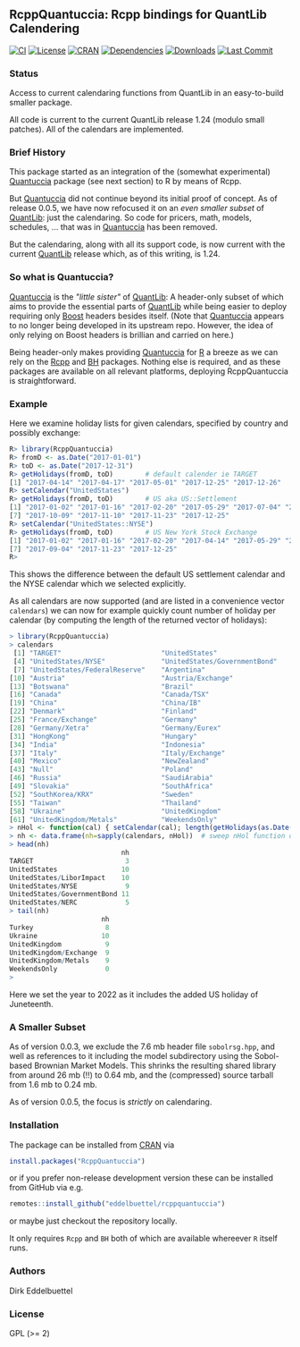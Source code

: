 ## RcppQuantuccia: Rcpp bindings for QuantLib Calendering

[![CI](https://github.com/eddelbuettel/rcppquantuccia/workflows/ci/badge.svg)](https://github.com/eddelbuettel/rcppquantuccia/actions?query=workflow%3Aci)
[![License](https://eddelbuettel.github.io/badges/GPL2+.svg)](http://www.gnu.org/licenses/gpl-2.0.html)
[![CRAN](https://www.r-pkg.org/badges/version/RcppQuantuccia)](https://cran.r-project.org/package=RcppQuantuccia)
[![Dependencies](https://tinyverse.netlify.com/badge/RcppQuantuccia)](https://cran.r-project.org/package=RcppQuantuccia)
[![Downloads](https://cranlogs.r-pkg.org/badges/RcppQuantuccia?color=brightgreen)](https://www.r-pkg.org/pkg/RcppQuantuccia)
[![Last Commit](https://img.shields.io/github/last-commit/eddelbuettel/rcppquantuccia)](https://github.com/eddelbuettel/rcppquantuccia)

### Status

Access to current calendaring functions from QuantLib in an easy-to-build smaller package.

All code is current to the current QuantLib release 1.24 (modulo small patches). All of
the calendars are implemented.

### Brief History

This package started as an integration of the (somewhat experimental)
[Quantuccia](https://github.com/pcaspers/Quantuccia) package (see next section) to R by means of Rcpp.

But [Quantuccia](https://github.com/pcaspers/Quantuccia) did not continue beyond its initial proof
of concept. As of release 0.0.5, we have now refocused it on an _even smaller subset_ of
[QuantLib](https://github.com/lballabio/quantlib): just the calendaring.  So code for pricers, math,
models, schedules, ... that was in [Quantuccia](https://github.com/pcaspers/Quantuccia) has been
removed.

But the calendaring, along with all its support code, is now current with the current
[QuantLib](https://github.com/lballabio/quantlib) release which, as of this writing, is 1.24.

### So what is Quantuccia?

[Quantuccia](https://github.com/pcaspers/Quantuccia) is the _"little sister"_ of
[QuantLib](https://github.com/lballabio/quantlib): A header-only subset of which aims to provide the
essential parts of [QuantLib](https://github.com/lballabio/quantlib) while being easier to deploy
requiring only [Boost](https://www.boost.org) headers besides itself.  (Note that
[Quantuccia](https://github.com/pcaspers/Quantuccia) appears to no longer being developed in its
upstream repo.  However, the idea of only relying on Boost headers is brillian and carried on here.)

Being header-only makes providing [Quantuccia](https://github.com/pcaspers/Quantuccia) for
[R](https://www.r-project.org) a breeze as we can rely on the
[Rcpp](http://dirk.eddelbuettel.com/code/rcpp.html) and
[BH](http://dirk.eddelbuettel.com/code/bh.html) packages.  Nothing else is required, and as these
packages are available on all relevant platforms, deploying RcppQuantuccia is straightforward.

### Example

Here we examine holiday lists for given calendars, specified by country and possibly exchange:

```r
R> library(RcppQuantuccia)
R> fromD <- as.Date("2017-01-01")
R> toD <- as.Date("2017-12-31")
R> getHolidays(fromD, toD)        # default calender ie TARGET
[1] "2017-04-14" "2017-04-17" "2017-05-01" "2017-12-25" "2017-12-26"
R> setCalendar("UnitedStates")
R> getHolidays(fromD, toD)        # US aka US::Settlement
[1] "2017-01-02" "2017-01-16" "2017-02-20" "2017-05-29" "2017-07-04" "2017-09-04"
[7] "2017-10-09" "2017-11-10" "2017-11-23" "2017-12-25"
R> setCalendar("UnitedStates::NYSE")
R> getHolidays(fromD, toD)        # US New York Stock Exchange
[1] "2017-01-02" "2017-01-16" "2017-02-20" "2017-04-14" "2017-05-29" "2017-07-04"
[7] "2017-09-04" "2017-11-23" "2017-12-25"
R>
```

This shows the difference between the default US settlement calendar and the NYSE calendar
which we selected explicitly.

As all calendars are now supported (and are listed in a convenience vector `calendars`) we can now
for example quickly count number of holiday per calendar (by computing the length of the returned
vector of holidays):

```r
> library(RcppQuantuccia)
> calendars
 [1] "TARGET"                         "UnitedStates"                   "UnitedStates/LiborImpact"
 [4] "UnitedStates/NYSE"              "UnitedStates/GovernmentBond"    "UnitedStates/NERC"
 [7] "UnitedStates/FederalReserve"    "Argentina"                      "Australia"
[10] "Austria"                        "Austria/Exchange"               "Bespoke"
[13] "Botswana"                       "Brazil"                         "Brazil/Exchange"
[16] "Canada"                         "Canada/TSX"                     "Chile"
[19] "China"                          "China/IB"                       "CzechRepublic"
[22] "Denmark"                        "Finland"                        "France"
[25] "France/Exchange"                "Germany"                        "Germany/FrankfurtStockExchange"
[28] "Germany/Xetra"                  "Germany/Eurex"                  "Germany/Euwax"
[31] "HongKong"                       "Hungary"                        "Iceland"
[34] "India"                          "Indonesia"                      "Israel"
[37] "Italy"                          "Italy/Exchange"                 "Japan"
[40] "Mexico"                         "NewZealand"                     "Norway"
[43] "Null"                           "Poland"                         "Romania"
[46] "Russia"                         "SaudiArabia"                    "Singapore"
[49] "Slovakia"                       "SouthAfrica"                    "SouthKorea"
[52] "SouthKorea/KRX"                 "Sweden"                         "Switzerland"
[55] "Taiwan"                         "Thailand"                       "Turkey"
[58] "Ukraine"                        "UnitedKingdom"                  "UnitedKingdom/Exchange"
[61] "UnitedKingdom/Metals"           "WeekendsOnly"
> nHol <- function(cal) { setCalendar(cal); length(getHolidays(as.Date("2022-01-01"), as.Date("2022-12-31"))) }
> nh <- data.frame(nh=sapply(calendars, nHol))	# sweep nHol function over calendars
> head(nh)
                            nh
TARGET                       3
UnitedStates                10
UnitedStates/LiborImpact    10
UnitedStates/NYSE            9
UnitedStates/GovernmentBond 11
UnitedStates/NERC            5
> tail(nh)
                       nh
Turkey                  8
Ukraine                10
UnitedKingdom           9
UnitedKingdom/Exchange  9
UnitedKingdom/Metals    9
WeekendsOnly            0
>
```

Here we set the year to 2022 as it includes the added US holiday of Juneteenth.

### A Smaller Subset

As of version 0.0.3, we exclude the 7.6 mb header file `sobolrsg.hpp`, and well as references to it
including the model subdirectory using the Sobol-based Brownian Market Models.  This shrinks the
resulting shared library from around 26 mb (!!) to 0.64 mb, and the (compressed) source tarball from
1.6 mb to 0.24 mb.

As of version 0.0.5, the focus is _strictly_ on calendaring.

### Installation

The package can be installed from [CRAN](https://cran.r-project.org) via

```r
install.packages("RcppQuantuccia")
```

or if you prefer non-release development version these can be installed from GitHub via e.g.

```r
remotes::install_github("eddelbuettel/rcppquantuccia")
```

or maybe just checkout the repository locally.

It only requires `Rcpp` and `BH` both of which are available whereever `R` itself runs.

### Authors

Dirk Eddelbuettel

### License

GPL (>= 2)
